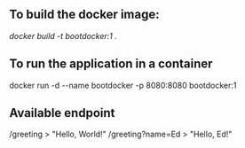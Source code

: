 ## To build the docker image:
<i>docker build -t bootdocker:1 . </i>

## To run the application in a container
docker run -d --name bootdocker -p 8080:8080 bootdocker:1

## Available endpoint
/greeting > "Hello, World!"
/greeting?name=Ed > "Hello, Ed!"